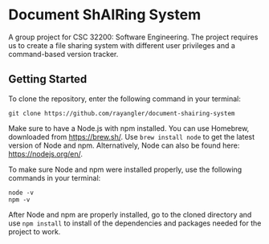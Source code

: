 # Document ShAIRing System
A group project for CSC 32200: Software Engineering. The project requires us to create a file sharing system with different user privileges and a command-based version tracker.

## Getting Started
To clone the repository, enter the following command in your terminal:
```
git clone https://github.com/rayangler/document-shairing-system
```
Make sure to have a Node.js with npm installed. You can use Homebrew, downloaded from https://brew.sh/. Use `brew install node` to get the latest version of Node and npm. Alternatively, Node can also be found here: https://nodejs.org/en/.

To make sure Node and npm were installed properly, use the following commands in your terminal:
```
node -v
npm -v
```
After Node and npm are properly installed, go to the cloned directory and use `npm install` to install of the dependencies and packages needed for the project to work.
